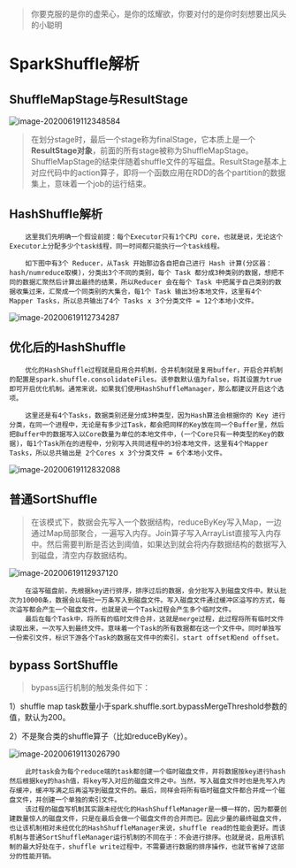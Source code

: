 >你要克服的是你的虚荣心，是你的炫耀欲，你要对付的是你时刻想要出风头的小聪明

# SparkShuffle解析

## ShuffleMapStage与ResultStage

![image-20200619112348584](https://gitee.com/zhutiansama/MDPictureResitory/raw/master/img/20200619112349.png)

>​	在划分stage时，最后一个stage称为finalStage，它本质上是一个**ResultStage对象**，前面的所有stage被称为ShuffleMapStage。ShuffleMapStage的结束伴随着shuffle文件的写磁盘。ResultStage基本上对应代码中的action算子，即将一个函数应用在RDD的各个partition的数据集上，意味着一个job的运行结束。

## HashShuffle解析

```
	这里我们先明确一个假设前提：每个Executor只有1个CPU core，也就是说，无论这个Executor上分配多少个task线程，同一时间都只能执行一个task线程。

	如下图中有3个 Reducer，从Task 开始那边各自把自己进行 Hash 计算(分区器：hash/numreduce取模)，分类出3个不同的类别，每个 Task 都分成3种类别的数据，想把不同的数据汇聚然后计算出最终的结果，所以Reducer 会在每个 Task 中把属于自己类别的数据收集过来，汇聚成一个同类别的大集合，每1个 Task 输出3份本地文件，这里有4个 Mapper Tasks，所以总共输出了4个 Tasks x 3个分类文件 = 12个本地小文件。
```



![image-20200619112734287](https://gitee.com/zhutiansama/MDPictureResitory/raw/master/img/20200619112735.png)

## 优化后的HashShuffle

```
	优化的HashShuffle过程就是启用合并机制，合并机制就是复用buffer，开启合并机制的配置是spark.shuffle.consolidateFiles。该参数默认值为false，将其设置为true即可开启优化机制。通常来说，如果我们使用HashShuffleManager，那么都建议开启这个选项。

	这里还是有4个Tasks，数据类别还是分成3种类型，因为Hash算法会根据你的 Key 进行分类，在同一个进程中，无论是有多少过Task，都会把同样的Key放在同一个Buffer里，然后把Buffer中的数据写入以Core数量为单位的本地文件中，(一个Core只有一种类型的Key的数据)，每1个Task所在的进程中，分别写入共同进程中的3份本地文件，这里有4个Mapper Tasks，所以总共输出是 2个Cores x 3个分类文件 = 6个本地小文件。
```

![image-20200619112832088](https://gitee.com/zhutiansama/MDPictureResitory/raw/master/img/20200619112832.png)

## 普通SortShuffle

> ​	在该模式下，数据会先写入一个数据结构，reduceByKey写入Map，一边通过Map局部聚合，一遍写入内存。Join算子写入ArrayList直接写入内存中。然后需要判断是否达到阈值，如果达到就会将内存数据结构的数据写入到磁盘，清空内存数据结构。

![image-20200619112937120](https://gitee.com/zhutiansama/MDPictureResitory/raw/master/img/20200619112938.png)

```
	在溢写磁盘前，先根据key进行排序，排序过后的数据，会分批写入到磁盘文件中。默认批次为10000条，数据会以每批一万条写入到磁盘文件。写入磁盘文件通过缓冲区溢写的方式，每次溢写都会产生一个磁盘文件，也就是说一个Task过程会产生多个临时文件。
	最后在每个Task中，将所有的临时文件合并，这就是merge过程，此过程将所有临时文件读取出来，一次写入到最终文件。意味着一个Task的所有数据都在这一个文件中。同时单独写一份索引文件，标识下游各个Task的数据在文件中的索引，start offset和end offset。
```

## bypass SortShuffle

>bypass运行机制的触发条件如下：

1）shuffle map task数量小于spark.shuffle.sort.bypassMergeThreshold参数的值，默认为200。

2）不是聚合类的shuffle算子（比如reduceByKey）。

![image-20200619113026790](https://gitee.com/zhutiansama/MDPictureResitory/raw/master/img/20200619113028.png)

```
	此时task会为每个reduce端的task都创建一个临时磁盘文件，并将数据按key进行hash然后根据key的hash值，将key写入对应的磁盘文件之中。当然，写入磁盘文件时也是先写入内存缓冲，缓冲写满之后再溢写到磁盘文件的。最后，同样会将所有临时磁盘文件都合并成一个磁盘文件，并创建一个单独的索引文件。
	该过程的磁盘写机制其实跟未经优化的HashShuffleManager是一模一样的，因为都要创建数量惊人的磁盘文件，只是在最后会做一个磁盘文件的合并而已。因此少量的最终磁盘文件，也让该机制相对未经优化的HashShuffleManager来说，shuffle read的性能会更好。而该机制与普通SortShuffleManager运行机制的不同在于：不会进行排序。也就是说，启用该机制的最大好处在于，shuffle write过程中，不需要进行数据的排序操作，也就节省掉了这部分的性能开销。
```

